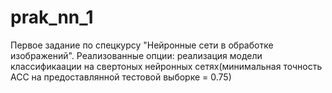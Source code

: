 # prak_nn_1
Первое задание по спецкурсу "Нейронные сети в обработке изображений".
Реализованные опции: реализация модели классификаации на свертоных нейронных сетях(минимальная точность АСС на предоставлянной тестовой выборке = 0.75)
